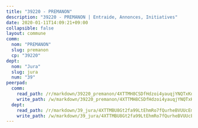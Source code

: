 ```yaml
---
title: "39220 - PREMANON"
description: "39220 - PREMANON | Entraide, Annonces, Initiatives"
date: 2020-01-11T14:09:21+09:00
collapsible: false
layout: commune
comm:
  nom: "PREMANON"
  slug: premanon
  cp: "39220"
dept:
  nom: "Jura"
  slug: jura
  num: "39"
peerpad:
  comm:
    read_path: /r/markdown/39220_premanon/4XTTMH8CSDfHdzoi4yauqjYNQTxKdzAzPqfdWBE67Ce6WpNSA
    write_path: /w/markdown/39220_premanon/4XTTMH8CSDfHdzoi4yauqjYNQTxKdzAzPqfdWBE67Ce6WpNSA-K3TgUgdeZMYKegmftovHQfnHcT4CYGqAjWd1ce1rv3wVTcu4BwoSSojK3nrmBETf3bSthi5NZoHtFwgHwyufnJRU2jNVmRyW1sfHUaiNAKzzrdGgfj1QNqXynjEodGQYaDfZdPb4
  dept:
    read_path: /r/markdown/39_jura/4XTTMBU8Gt2fa99LtEhmRo7fQurheBVUUcEmcUcrj82YN8mg7
    write_path: /w/markdown/39_jura/4XTTMBU8Gt2fa99LtEhmRo7fQurheBVUUcEmcUcrj82YN8mg7-K3TgTcNZmu4vnNMaCfgcL8UVTLrMMzc995tkrcbQnJrz2QJUTFFzY77q7ECMK21XeFnonjpMWqFzgVngXjdq8HzYe3HRbuYXbvX8ofWBv48UvWuvbrbp8aQGQQcfezWASxj7orH1
---
```


